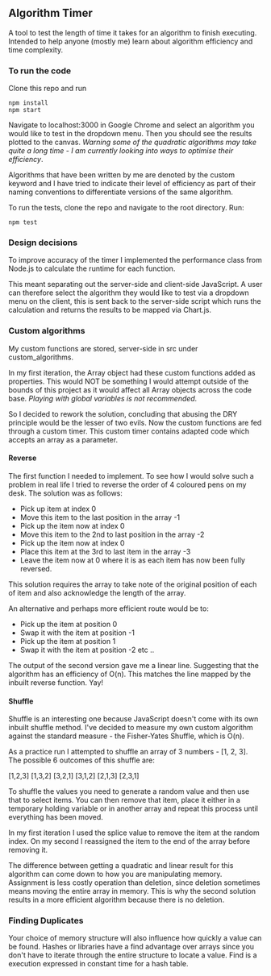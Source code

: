 ## Algorithm Timer

A tool to test the length of time it takes for an algorithm to finish executing.
Intended to help anyone (mostly me) learn about algorithm efficiency and time complexity.

### To run the code

Clone this repo and run

```
npm install
npm start
```
Navigate to localhost:3000 in Google Chrome and select an algorithm you would like to test in the dropdown menu. Then you should see the results plotted to the canvas. *Warning some of the quadratic algorithms may take quite a long time - I am currently looking into ways to optimise their efficiency*.

Algorithms that have been written by me are denoted by the custom keyword and I have tried to indicate their level of efficiency as part of their naming conventions to differentiate versions of the same algorithm.

To run the tests, clone the repo and navigate to the root directory. Run:
```
npm test
```

### Design decisions

To improve accuracy of the timer I implemented the performance class from Node.js to calculate the runtime for each function.

This meant separating out the server-side and client-side JavaScript. A user can therefore select the algorithm they would like to test via a dropdown menu on the client, this is sent back to the server-side script which runs the calculation and returns the results to be mapped via Chart.js.

### Custom algorithms

My custom functions are stored, server-side in src under custom_algorithms.

In my first iteration, the Array object had these custom functions added as properties. This would NOT be something I would attempt outside of the bounds of this project as it would affect all Array objects across the code base. *Playing with global variables is not recommended.*

So I decided to rework the solution, concluding that abusing the DRY principle would be the lesser of two evils. Now the custom functions are fed through a custom timer. This custom timer contains adapted code which accepts an array as a parameter.

#### Reverse

The first function I needed to implement. To see how I would solve such a problem in real life I tried to reverse the order of 4 coloured pens on my desk. The solution was as follows:

* Pick up item at index 0
* Move this item to the last position in the array -1
* Pick up the item now at index 0
* Move this item to the 2nd to last position in the array -2
* Pick up the item now at index 0
* Place this item at the 3rd to last item in the array -3
* Leave the item now at 0 where it is as each item has now been fully reversed.

This solution requires the array to take note of the original position of each  of item and also acknowledge the length of the array.

An alternative and perhaps more efficient route would be to:

* Pick up the item at position 0
* Swap it with the item at position -1
* Pick up the item at position 1
* Swap it with the item at position -2
etc ..

The output of the second version gave me a linear line. Suggesting that the algorithm has an efficiency of O(n). This matches the line mapped by the inbuilt reverse function. Yay!

#### Shuffle

Shuffle is an interesting one because JavaScript doesn't come with its own inbuilt shuffle method. I've decided to measure my own custom algorithm against the standard measure - the Fisher-Yates Shuffle, which is O(n).

As a practice run I attempted to shuffle an array of 3 numbers - [1, 2, 3].
The possible 6 outcomes of this shuffle are:

[1,2,3]
[1,3,2]
[3,2,1]
[3,1,2]
[2,1,3]
[2,3,1]

To shuffle the values you need to generate a random value and then use that to select items. You can then remove that item, place it either in a temporary holding variable or in another array and repeat this process until everything has been moved.

In my first iteration I used the splice value to remove the item at the random index. On my second I reassigned the item to the end of the array before removing it.

The difference between getting a quadratic and linear result for this algorithm can come down to how you are manipulating memory. Assignment is less costly operation than deletion, since deletion sometimes means moving the entire array in memory. This is why the second solution results in a more efficient algorithm because there is no deletion.

### Finding Duplicates

Your choice of memory structure will also influence how quickly a value can be found. Hashes or libraries have a find advantage over arrays since you don't have to iterate through the entire structure to locate a value. Find is a execution expressed in constant time for a hash table.
